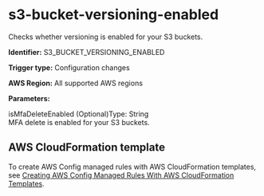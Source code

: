 # s3\-bucket\-versioning\-enabled<a name="s3-bucket-versioning-enabled"></a>

Checks whether versioning is enabled for your S3 buckets\. 

**Identifier:** S3\_BUCKET\_VERSIONING\_ENABLED

**Trigger type:** Configuration changes

**AWS Region:** All supported AWS regions

**Parameters:**

isMfaDeleteEnabled \(Optional\)Type: String  
MFA delete is enabled for your S3 buckets\.

## AWS CloudFormation template<a name="w24aac11c29c17b7d315c15"></a>

To create AWS Config managed rules with AWS CloudFormation templates, see [Creating AWS Config Managed Rules With AWS CloudFormation Templates](aws-config-managed-rules-cloudformation-templates.md)\.